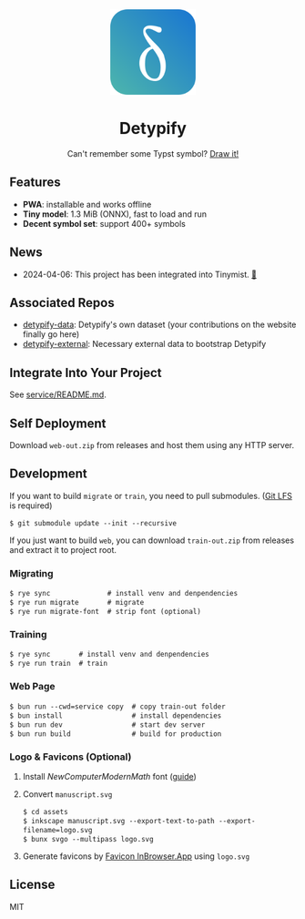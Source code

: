 <div align="center">
    <img src="./assets/logo.svg" alt="logo" width="150"/>
    <h1>Detypify</h1>
    <p>
        Can't remember some Typst symbol?
        <a href="https://detypify.quarticcat.com/">Draw it!</a>
    </p>
</div>

## Features

- **PWA**: installable and works offline
- **Tiny model**: 1.3 MiB (ONNX), fast to load and run
- **Decent symbol set**: support 400+ symbols

## News

- 2024-04-06: This project has been integrated into Tinymist. [🔗](https://github.com/Myriad-Dreamin/tinymist/releases/tag/v0.11.3)

## Associated Repos

- [detypify-data](https://github.com/QuarticCat/detypify-data): Detypify's own dataset (your contributions on the website finally go here)
- [detypify-external](https://github.com/QuarticCat/detypify-external): Necessary external data to bootstrap Detypify

## Integrate Into Your Project

See [service/README.md](service/README.md).

## Self Deployment

Download `web-out.zip` from releases and host them using any HTTP server.

## Development

If you want to build `migrate` or `train`, you need to pull submodules. ([Git LFS](https://git-lfs.com/) is required)

```console
$ git submodule update --init --recursive
```

If you just want to build `web`, you can download `train-out.zip` from releases and extract it to project root.

### Migrating

```console
$ rye sync              # install venv and denpendencies
$ rye run migrate       # migrate
$ rye run migrate-font  # strip font (optional)
```

### Training

```console
$ rye sync       # install venv and denpendencies
$ rye run train  # train
```

### Web Page

```console
$ bun run --cwd=service copy  # copy train-out folder
$ bun install                 # install dependencies
$ bun run dev                 # start dev server
$ bun run build               # build for production
```

### Logo & Favicons (Optional)

1. Install *NewComputerModernMath* font ([guide](https://wiki.archlinux.org/title/TeX_Live#Making_fonts_available_to_Fontconfig))

1. Convert `manuscript.svg`

    ```console
    $ cd assets
    $ inkscape manuscript.svg --export-text-to-path --export-filename=logo.svg
    $ bunx svgo --multipass logo.svg
    ```

1. Generate favicons by [Favicon InBrowser.App](https://favicon.inbrowser.app/tools/favicon-generator) using `logo.svg`

## License

MIT
